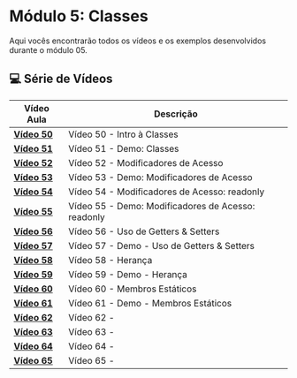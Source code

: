 # Módulo 5: Classes

Aqui vocês encontrarão todos os vídeos e os exemplos desenvolvidos durante o módulo 05.

## 💻 Série de Vídeos

| Vídeo Aula                                   | Descrição                                          |
| -------------------------------------------- | -------------------------------------------------- |
| **[Vídeo 50](https://youtu.be/7W3PNpoCB40)** | Vídeo 50 - Intro à Classes                         |
| **[Vídeo 51](https://youtu.be/tKVsXBMYm1g)** | Vídeo 51 - Demo: Classes                           |
| **[Vídeo 52](https://youtu.be/tKVsXBMYm1g)** | Vídeo 52 - Modificadores de Acesso                 |
| **[Vídeo 53](https://youtu.be/1Nq2gE5Bzpo)** | Vídeo 53 - Demo: Modificadores de Acesso           |
| **[Vídeo 54](https://youtu.be/tTuiHXKW9v4)** | Vídeo 54 - Modificadores de Acesso: readonly       |
| **[Vídeo 55](https://youtu.be/kHzkhKMNyEI)** | Vídeo 55 - Demo: Modificadores de Acesso: readonly |
| **[Vídeo 56](https://youtu.be/5cKzzP4CeKM)** | Vídeo 56 - Uso de Getters & Setters                |
| **[Vídeo 57](https://youtu.be/AFYCxTnVQbM)** | Vídeo 57 - Demo - Uso de Getters & Setters         |
| **[Vídeo 58](https://youtu.be/GawUXUjgrG8)** | Vídeo 58 - Herança                                 |
| **[Vídeo 59](https://youtu.be/v3X3vk2YGvI)** | Vídeo 59 - Demo - Herança                          |
| **[Vídeo 60](https://youtu.be/vqhjXC19_WI)** | Vídeo 60 - Membros Estáticos                                        |
| **[Vídeo 61](https://youtu.be/uHy4vhX3LRA)** | Vídeo 61 - Demo - Membros Estáticos                                        |
| **[Vídeo 62]()**                             | Vídeo 62 -                                         |
| **[Vídeo 63]()**                             | Vídeo 63 -                                         |
| **[Vídeo 64]()**                             | Vídeo 64 -                                         |
| **[Vídeo 65]()**                             | Vídeo 65 -                                         |


